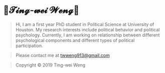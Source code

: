 # 🚀𝓣𝓲𝓷𝓰-𝔀𝓮𝓲 𝓦𝓮𝓷𝓰🚀

> Hi, I am a first year PhD student in Political Science at University of Houston.
>My research interests include political behavior and political psychology. Currently, I am working on relationship between different psychological components and different types of political participation.

> Please contact me at twweng913@gmail.com



>Copyright © 2019 Ting-wei Weng
